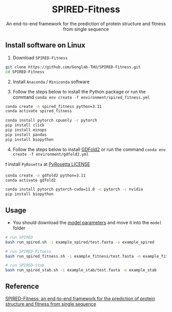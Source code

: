 <h1 align="center">SPIRED-Fitness</h1>
<p align="center">An end-to-end framework for the prediction of protein structure and fitness from single sequence</p>

## Install software on Linux

1. Download `SPIRED-Fitness`

```bash
git clone https://github.com/Gonglab-THU/SPIRED-Fitness.git
cd SPIRED-Fitness
```

2. Install `Anaconda` / `Miniconda` software

3. Follow the steps below to install the Python package or run the command `conda env create -f environment/spired_fitness.yml`

```bash
conda create -n spired_fitness python=3.11
conda activate spired_fitness

conda install pytorch cpuonly -c pytorch
pip install click
pip install einops
pip install pandas
pip install biopython
```

4. Follow the steps below to install [GDFold2](https://github.com/Gonglab-THU/GDFold2) or run the command `conda env create -f environment/gdfold2.yml`

:exclamation: install `PyRosetta` at [PyRosetta LICENSE](https://www.pyrosetta.org/home/licensing-pyrosetta)

```bash
conda create -n gdfold2 python=3.11
conda activate gdfold2

conda install pytorch pytorch-cuda=11.8 -c pytorch -c nvidia
pip install biopython
```

## Usage

* You should download the [model parameters](https://zenodo.org/doi/10.5281/zenodo.10589085) and move it into the `model` folder

```bash
# run SPIRED
bash run_spired.sh -i example_spired/test.fasta -o example_spired

# run SPIRED-Fitness
bash run_spired_fitness.sh -i example_fitness/test.fasta -o example_fitness

# run SPIRED-Stab
bash run_spired_stab.sh -i example_stab/test.fasta -o example_stab
```

## Reference

[SPIRED-Fitness: an end-to-end framework for the prediction of protein structure and fitness from single sequence](https://doi.org/10.1101/2024.01.31.578102)
